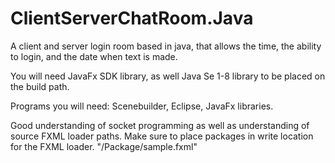 # ClientServerChatRoom.Java
A client and server login room based in java, that allows the time, the ability to login, and the date when text is made.

You will need JavaFx SDK library, as well Java Se 1-8 library to be placed on the build path.

Programs you will need: Scenebuilder, Eclipse, JavaFx libraries. 

Good understanding of socket programming as well as understanding of source FXML loader paths. Make sure to place packages in write location for the FXML loader. "/Package/sample.fxml"
